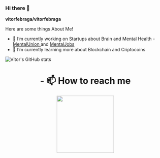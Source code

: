 
### Hi there 👋


**vitorfebraga/vitorfebraga** 

Here are some things About Me!

- 🔭 I’m currently working on Startups about Brain and Mental Health
     -[ MentalUnion ](https://mentalunion.com) and [ MentalJobs ](https://bit.ly/3oFyJ63)
- 🌱 I’m currently learning more about Blockchain and Criptocoins



![Vitor's GitHub stats](https://github-readme-stats.vercel.app/api?username=vitorfebraga&show_icons=true&theme=radical)


<h1 align="center">- 📫 How to reach me</h1>
<div align="center">
<img width="180px" src="https://ik.imagekit.io/kxgs2j3ypn9/qrcode_qE3Djxh3UY.png">
</div>


